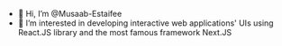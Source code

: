 - 👋 Hi, I’m @Musaab-Estaifee
- 👀 I’m interested in developing interactive web applications' UIs using React.JS library and the most famous framework Next.JS

<!---
Musaab-Estaifee-Projects/Musaab-Estaifee-Projects is a ✨ special ✨ repository because its `README.md` (this file) appears on your GitHub profile.
You can click the Preview link to take a look at your changes.
--->
